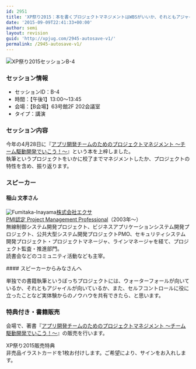 ```yaml
---
id: 2951
title: 'XP祭り2015：本を書くプロジェクトマネジメントはWBSがいいか、それともアジャイルがいいか (稲山 文孝さん)'
date: '2015-09-09T22:41:33+00:00'
author: semi
layout: revision
guid: 'http://xpjug.com/2945-autosave-v1/'
permalink: /2945-autosave-v1/
---
```


![XP祭り2015セッションB-4](http://xpjug.com/wp-content/uploads/2015/09/xp2015_session_b4.png)

### セッション情報

- セッションID：B-4
- 時間：【午後1】13:00～13:45
- 会場：【B会場】63号館2F 202会議室
- タイプ：講演

### セッション内容

今年の4月28日に『[アプリ開発チームのためのプロジェクトマネジメント ～チーム駆動開発でいこう！～](https://book.mynavi.jp/ec/products/detail/id=38151)』という本を上梓しました。  
執筆というプロジェクトをいかに校了までマネジメントしたか、プロジェクトの特性を含め、振り返ります。

### スピーカー

#### 稲山 文孝さん

![Fumitaka-Inayama](http://xpjug.com/wp-content/uploads/2015/09/Inayama.png)[株式会社エクサ](http://www.exa-corp.co.jp/)  
[PMI認定 Project Management Professional](http://www.pmi.org/certification/project-management-professional-pmp.aspx)（2003年～）  
無線制御システム開発プロジェクト、ビジネスアプリケーションシステム開発プロジェクト、公共大型システム開発プロジェクトPMO、セキュリティシステム開発プロジェクト・プロジェクトマネージャ、ラインマネージャを経て、プロジェクト監査・推進部門。  
読書会などのコミュニティ活動なども主宰。

<div style="clear:both;"></div>#### スピーカーからみなさんへ

単独での書籍執筆というぼっちプロジェクトには、ウォーターフォールが向いているか、それともアジャイルが向いているか、また、セルフコントロールに役に立ったことなど実体験からのノウハウを共有できたら、と思います。

### 特典付き・書籍販売

会場で、著書『[アプリ開発チームのためのプロジェクトマネジメント ～チーム駆動開発でいこう！～](https://book.mynavi.jp/ec/products/detail/id=38151)』の販売を行います。

XP祭り2015販売特典  
非売品イラストカードを1枚お付けします。ご希望により、サインをお入れします。
